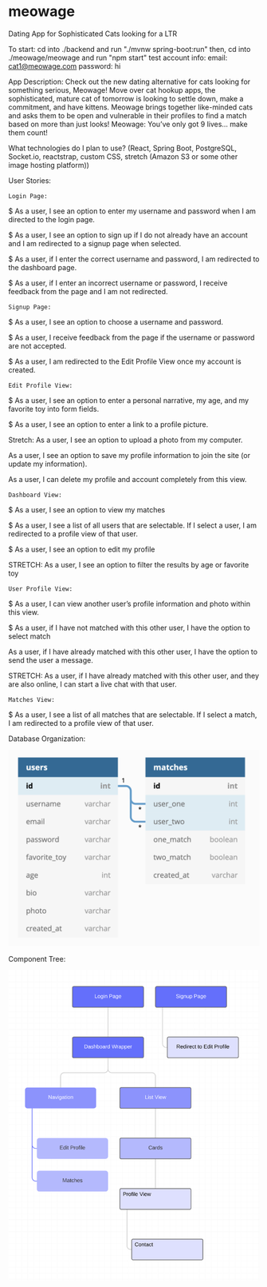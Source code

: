 # meowage
Dating App for Sophisticated Cats looking for a LTR

To start:
cd into ./backend and run "./mvnw spring-boot:run"
then,
cd into ./meowage/meowage and run "npm start"
test account info:
email: cat1@meowage.com password: hi


App Description:  Check out the new dating alternative for cats looking for something serious, Meowage!  Move over cat hookup apps, the sophisticated, mature cat of tomorrow is looking to settle down, make a commitment, and have kittens.  Meowage brings together like-minded cats and asks them to be open and vulnerable in their profiles to find a match based on more than just looks!  Meowage:  You’ve only got 9 lives… make them count!

What technologies do I plan to use? (React, Spring Boot, PostgreSQL, Socket.io, reactstrap, custom CSS, stretch (Amazon S3 or some other image hosting platform))

User Stories:

	Login Page:
	
$ As a user, I see an option to enter my username and password when I am directed to the login page.

$ As a user, I see an option to sign up if I do not already have an account and I am redirected to a signup page when selected.

$ As a user, if I enter the correct username and password, I am redirected to the dashboard page.

$ As a user, if I enter an incorrect username or password, I receive feedback from the page and I am not redirected.

	Signup Page:
	
$ As a user, I see an option to choose a username and password.

$ As a user, I receive feedback from the page if the username or password are not accepted.

$ As a user, I am redirected to the Edit Profile View once my account is created.

	Edit Profile View:
	
$ As a user, I see an option to enter a personal narrative, my age, and my favorite toy into form fields.

$ As a user, I see an option to enter a link to a profile picture.

Stretch: As a user, I see an option to upload a photo from my computer.

As a user, I see an option to save my profile information to join the site (or update my information).

As a user, I can delete my profile and account completely from this view.

	Dashboard View:
	
$ As a user, I see an option to view my matches

$ As a user, I see a list of all users that are selectable.  If I select a user, I am redirected to a profile view of that user.

$ As a user, I see an option to edit my profile

STRETCH: As a user, I see an option to filter the results by age or favorite toy

	User Profile View:
	
$ As a user, I can view another user’s profile information and photo within this view.

$ As a user, if I have not matched with this other user, I have the option to select match

As a user, if I have already matched with this other user, I have the option to send the user a message.

STRETCH: As a user, if I have already matched with this other user, and they are also online, I can start a live chat with that user.

	Matches View:
	
$ As a user, I see a list of all matches that are selectable.  If I select a match, I am redirected to a profile view of that user.

Database Organization:

<img src="Screen Shot 2019-08-22 at 2.10.47 PM.png"/>

Component Tree:

<img src="Screen Shot 2019-08-26 at 10.30.45 AM.png"/>
